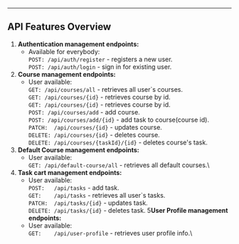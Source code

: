 ___
## API Features Overview
1. **Authentication management endpoints:**
    * Available for everybody:\
      ```POST: /api/auth/register``` - registers a new user.\
      ```POST: /api/auth/login``` - sign in for existing user.
2. **Course management endpoints:**
    * User available:\
      ```GET: /api/courses/all```  - retrieves all user`s courses.\
      ```GET: /api/courses/{id}``` - retrieves course by id.\
      ```GET: /api/courses/{id}``` - retrieves course by id.\
      ```POST: /api/courses/add``` - add course.\
      ```POST: /api/courses/add/{id}``` - add task to course(course id).\
      ```PATCH:  /api/courses/{id}``` - updates course.\
      ```DELETE: /api/courses/{id}``` - deletes course.\
      ```DELETE: /api/courses/{taskId}/{id}``` - deletes course's task.
3. **Default Course management endpoints:**
    * User available:\
      ```GET: /api/default-course/all``` - retrieves all default courses.\
4. **Task cart management endpoints:**
    * User available:\
      ```POST:   /api/tasks``` - add task.\
      ```GET:    /api/tasks``` - retrieves all user`s tasks.\
      ```PATCH:  /api/tasks/{id}``` - updates task.\
      ```DELETE: /api/tasks/{id}``` - deletes task.
5**User Profile management endpoints:**
   * User available:\
     ```GET:    /api/user-profile``` - retrieves user profile info.\